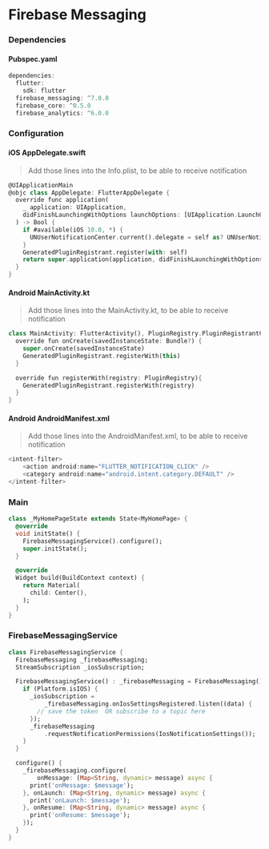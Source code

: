 # Firebase Messaging
<!-- <p align="center">
<img src="https://github.com/ThiagoEvoa/flutter_examples/blob/master/images/firebasemessaging.gif" height="649" width="300">
</p> -->

### Dependencies

#### Pubspec.yaml
```dart
dependencies:
  flutter:
    sdk: flutter
  firebase_messaging: ^7.0.0
  firebase_core: ^0.5.0
  firebase_analytics: ^6.0.0
```

### Configuration

#### iOS AppDelegate.swift
> Add those lines into the Info.plist, to be able to receive notification

```dart
@UIApplicationMain
@objc class AppDelegate: FlutterAppDelegate {
  override func application(
    _ application: UIApplication,
    didFinishLaunchingWithOptions launchOptions: [UIApplication.LaunchOptionsKey: Any]?
  ) -> Bool {
    if #available(iOS 10.0, *) {
      UNUserNotificationCenter.current().delegate = self as? UNUserNotificationCenterDelegate
    }
    GeneratedPluginRegistrant.register(with: self)
    return super.application(application, didFinishLaunchingWithOptions: launchOptions)
  }
}
```

#### Android MainActivity.kt
> Add those lines into the MainActivity.kt, to be able to receive notification

```dart
class MainActivity: FlutterActivity(), PluginRegistry.PluginRegistrantCallback{
  override fun onCreate(savedInstanceState: Bundle?) {
    super.onCreate(savedInstanceState)
    GeneratedPluginRegistrant.registerWith(this)
  }

  override fun registerWith(registry: PluginRegistry){
    GeneratedPluginRegistrant.registerWith(registry)
  }
}
```

#### Android AndroidManifest.xml
> Add those lines into the AndroidManifest.xml, to be able to receive notification

```dart
<intent-filter>
    <action android:name="FLUTTER_NOTIFICATION_CLICK" />
    <category android:name="android.intent.category.DEFAULT" />
</intent-filter>
```

### Main
```dart
class _MyHomePageState extends State<MyHomePage> {
  @override
  void initState() {
    FirebaseMessagingService().configure();
    super.initState();
  }

  @override
  Widget build(BuildContext context) {
    return Material(
      child: Center(),
    );
  }
}
```

### FirebaseMessagingService
```dart
class FirebaseMessagingService {
  FirebaseMessaging _firebaseMessaging;
  StreamSubscription _iosSubscription;

  FirebaseMessagingService() : _firebaseMessaging = FirebaseMessaging() {
    if (Platform.isIOS) {
      _iosSubscription =
          _firebaseMessaging.onIosSettingsRegistered.listen((data) {
        // save the token  OR subscribe to a topic here
      });
      _firebaseMessaging
          .requestNotificationPermissions(IosNotificationSettings());
    }
  }

  configure() {
    _firebaseMessaging.configure(
        onMessage: (Map<String, dynamic> message) async {
      print('onMessage: $message');
    }, onLaunch: (Map<String, dynamic> message) async {
      print('onLaunch: $message');
    }, onResume: (Map<String, dynamic> message) async {
      print('onResume: $message');
    });
  }
}
```
